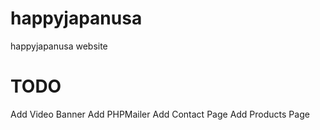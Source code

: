 # happyjapanusa
happyjapanusa website

# TODO
Add Video Banner
Add PHPMailer
Add Contact Page
Add Products Page
